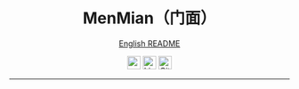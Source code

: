 <div style="margin: auto; text-align: center; align-items: center">

<h1>MenMian（门面）</h1>

[English README](./README.md)

<a alt="itdevwu Open Source" href="https://docs.itdevwu.com"><img src="https://docs.itdevwu.com/img/itdevwu-opensource.svg" height="24px"></img></a>
<img alt="License" src="https://img.shields.io/github/license/itdevwu/menmian?style=for-the-badge&logo=apache" height="24px">
<img alt="GitHub contributors" src="https://img.shields.io/github/contributors/itdevwu/menmian?style=for-the-badge&logo=git" height="24px">


</div>

---

